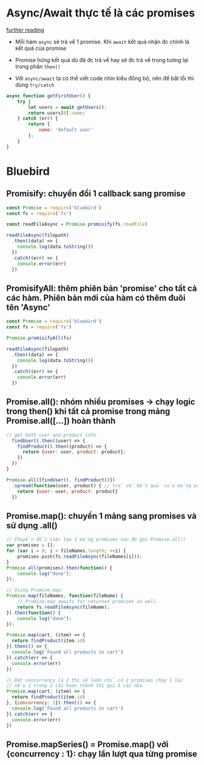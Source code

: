 # Async/Await thực tế là các promises
[further reading](https://strongloop.com/strongblog/node-js-callback-hell-promises-generators/)
* Mỗi hàm `async` sẽ trả về 1 promise. Khi `await` kết quả nhận đc chính là kết quả của promise 

* Promise hứng kết quả dù đã đc trả về hay sẽ đc trả về trong tương lại trong phần `then()`

* Với `async/await` ta có thể viết code nhìn kiểu đồng bộ, nên để bắt lỗi thì dùng `try/catch`
```js
async function getFirstUser() {
    try {
        let users = await getUsers();
        return users[0].name;
    } catch (err) {
        return {
            name: 'default user'
        };
    }
}
```

# Bluebird

## Promisify: chuyển đổi 1 callback sang promise

```js
const Promise = require('bluebird')
const fs = require('fs')

const readFileAsync = Promise.promisify(fs.readFile)

readFileAsync(filepath)
  .then((data) => {
    console.log(data.toString())
  })
  .catch((err) => {
    console.error(err)
  })
```

## PromisifyAll: thêm phiên bản 'promise' cho tất cả các hàm. Phiên bản mới của hàm có thêm đuôi tên 'Async'

```js
const Promise = require('bluebird')
const fs = require('fs')

Promise.promisifyAll(fs)

readFileAsync(filepath)
  .then((data) => {
    console.log(data.toString())
  })
  .catch((err) => {
    console.error(err)
  })
```

## Promise.all(): nhóm nhiều promises -> chạy logic trong then() khi tất cả promise trong mảng Promise.all([...]) hoàn thành
```js
// get both user and product info 
  findUser().then((user) => {
    findProduct().then((product) => {
      return {user: user, product: product};
    })
  })
}
```
```js
Promise.all([findUser(), findProduct()])
  .spread(function(user, product) { // trả về kết quả của mảng promise theo thứ tự
    return {user: user, product: product}
  })
```

## Promise.map(): chuyển 1 mảng sang promises và sử dụng .all()

```js
// Chuyển đổi việc tạo 1 mảng promises sau đó gọi Promise.all()
var promises = [];
for (var i = 0; i < fileNames.length; ++i) {
    promises.push(fs.readFileAsync(fileNames[i]));
}
Promise.all(promises).then(function() {
    console.log("done");
});

// Using Promise.map:
Promise.map(fileNames, function(fileName) {
    // Promise.map awaits for returned promises as well.
    return fs.readFileAsync(fileName);
}).then(function() {
    console.log("done");
});
```

```js
Promise.map(cart, (item) => {
  return findProduct(item.id)
}).then(() => {
  console.log('Found all products in cart')
}).catch(err => {
  console.error(err)
})

// Đặt concurrency là 2 thì sẽ luôn chỉ có 2 promises chạy 1 lúc
// nếu 1 trong 2 cái hoàn thành thì gọi 1 cái nữa
Promise.map(cart, (item) => {
  return findProduct(item.id)
}, {concurrency: 2}).then(() => {
  console.log('Found all products in cart')
}).catch(err => {
  console.error(err)
})

```

## Promise.mapSeries() = Promise.map() với {concurrency : 1}: chạy lần lượt qua từng promise